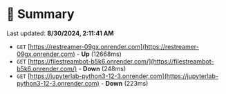 # 📖 Summary
Last updated: **8/30/2024, 2:11:41 AM**

- `GET` [https://restreamer-09gx.onrender.com](https://restreamer-09gx.onrender.com) - **Up** (12668ms)
- `GET` [https://filestreambot-b5k6.onrender.com/](https://filestreambot-b5k6.onrender.com/) - **Down** (248ms)
- `GET` [https://jupyterlab-python3-12-3.onrender.com](https://jupyterlab-python3-12-3.onrender.com) - **Down** (223ms)
